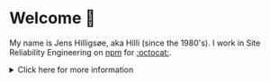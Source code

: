 # Welcome :wave:

My name is Jens Hilligsøe, aka Hilli (since the 1980's). I work in Site Reliability Engineering on [npm](https://www.npmjs.com/) for [:octocat:](https://github.com/).


<details>
  <summary>Click here for more information</summary>
  Nah, nothing here yet.
</details>

